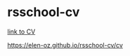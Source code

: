 # rsschool-cv

[link to CV](https://elen-oz.github.io/rsschool-cv/cv)

https://elen-oz.github.io/rsschool-cv/cv 